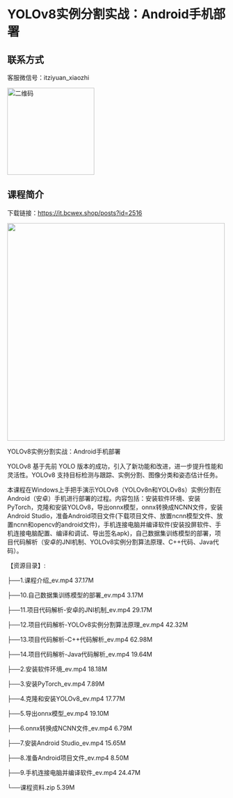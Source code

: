 # YOLOv8实例分割实战：Android手机部署

## 联系方式

客服微信号：itziyuan_xiaozhi

<img src="https://ziyuanyun.oss-cn-guangzhou.aliyuncs.com/common/20240614073449/666b82192834a.jpg" width="200" height="200" alt="二维码">

## 课程简介

下载链接：https://it.bcwex.shop/posts?id=2516

<img src="https://ziyuanyun.oss-cn-guangzhou.aliyuncs.com/yun/20240515184040/664491289efae.jpg" width="500" alt="">

  YOLOv8实例分割实战：Android手机部署



 YOLOv8 基于先前 YOLO 版本的成功，引入了新功能和改进，进一步提升性能和灵活性。YOLOv8 支持目标检测与跟踪、实例分割、图像分类和姿态估计任务。

 本课程在Windows上手把手演示YOLOv8（YOLOv8n和YOLOv8s）实例分割在Android（安卓）手机进行部署的过程。内容包括：安装软件环境、安装PyTorch，克隆和安装YOLOv8，导出onnx模型，onnx转换成NCNN文件，安装Android Studio，准备Android项目文件(下载项目文件、放置ncnn模型文件、放置ncnn和opencv的android文件)，手机连接电脑并编译软件(安装投屏软件、手机连接电脑配置、编译和调试、导出签名apk)，自己数据集训练模型的部署，项目代码解析（安卓的JNI机制、YOLOv8实例分割算法原理、C++代码、Java代码）。

 【资源目录】:

 ├──1.课程介绍_ev.mp4 37.17M

 ├──10.自己数据集训练模型的部署_ev.mp4 3.17M

 ├──11.项目代码解析-安卓的JNI机制_ev.mp4 29.17M

 ├──12.项目代码解析-YOLOv8实例分割算法原理_ev.mp4 42.32M

 ├──13.项目代码解析-C++代码解析_ev.mp4 62.98M

 ├──14.项目代码解析-Java代码解析_ev.mp4 19.64M

 ├──2.安装软件环境_ev.mp4 18.18M

 ├──3.安装PyTorch_ev.mp4 7.89M

 ├──4.克隆和安装YOLOv8_ev.mp4 17.77M

 ├──5.导出onnx模型_ev.mp4 19.10M

 ├──6.onnx转换成NCNN文件_ev.mp4 6.79M

 ├──7.安装Android Studio_ev.mp4 15.65M

 ├──8.准备Android项目文件_ev.mp4 8.50M

 ├──9.手机连接电脑并编译软件_ev.mp4 24.47M

 └──课程资料.zip 5.39M

 &nbsp;

  